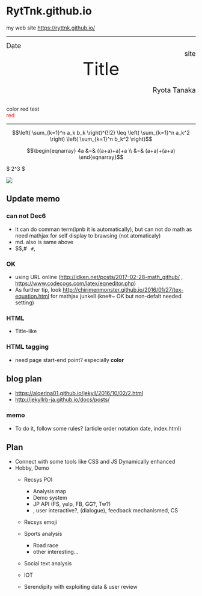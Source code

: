 # RytTnk.github.io
my web site
 https://ryttnk.github.io/
 
 ---------------------------
 

<div style="text-align: left;">
<font size="4">Date</font>

<div style="text-align: right;">
<font size="4">site</font>
</div>

<!-- <br /> -->

<div style="text-align: center;">
<font size="7"> Title </font>
</div>
<br />
<div style="text-align: right;">
<font size="4">Ryota Tanaka</font>
</div>

<br />

color red test
<br>
<font size="" color="red"> red </font>

-------------------------

```math
\left( \sum_{k=1}^n a_k b_k \right)^{!!2} \leq
\left( \sum_{k=1}^n a_k^2 \right) \left( \sum_{k=1}^n b_k^2 \right)
```

```math
\begin{eqnarray}
4a &=& ((a+a)+a)+a \\
&=& (a+a)+(a+a)
\end{eqnarray}
```

$ 2^3 $ 

<img src="https://latex.codecogs.com/png.latex?x_{11}w_{11}" />

## Update memo
### can not Dec6
- It can do comman term(ipnb it is automatically), but can not do math as need mathjax for self display to brawsing (not atomaticaly)
- md. also is same above 
- $$,# ``` #```,
### OK
- using URL online (http://idken.net/posts/2017-02-28-math_github/ , https://www.codecogs.com/latex/eqneditor.php)
- As further tip, look http://chirimenmonster.github.io/2016/01/27/tex-equation.html for mathjax junkell (kne#~ OK but non-defalt needed setting)
### HTML
 - Title-like
### HTML tagging
- need page start-end point? especially **color**

## blog plan
- https://aloerina01.github.io/jekyll/2016/10/02/2.html 
- http://jekyllrb-ja.github.io/docs/posts/
### memo
 - To do it, follow some rules? (article order notation date, index.html)




## Plan
 - Connect with some tools like CSS and JS Dynamically enhanced
 - Hobby, Demo
   - Recsys POI
     - Analysis map
     - Demo system
     - JP API (FS, yelp, FB, GG?, Tw?)
     - , user interactive?, (dialogue), feedback mechanismed, CS
   - Recsys emoji
   - Sports analysis
     - Road race
     - other interesting...
   
   - Social text analysis
   - IOT
   - Serendipity with exploiting data & user review
